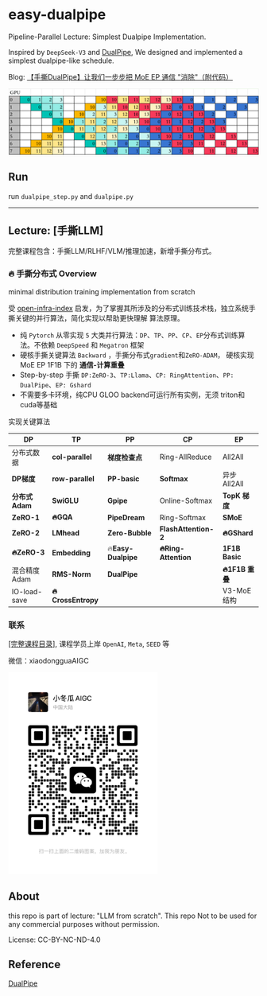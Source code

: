 # easy-dualpipe
Pipeline-Parallel Lecture: Simplest Dualpipe Implementation.

Inspired by `DeepSeek-V3` and [DualPipe](https://github.com/deepseek-ai/DualPipe), We designed and implemented a simplest dualpipe-like schedule.

Blog: [【手撕DualPipe】让我们一步步把 MoE EP 通信 "消除"（附代码）](https://zhuanlan.zhihu.com/p/1910995677451912435)

![easy-dualpipe](img/easy_dualpipe.png)

## Run

run `dualpipe_step.py` and `dualpipe.py` 

----

## Lecture: [手撕LLM]

完整课程包含：手撕LLM/RLHF/VLM/推理加速，新增手撕分布式。

### 🔥 手撕分布式 Overview

minimal distribution training implementation from scratch

受 [open-infra-index](https://github.com/deepseek-ai/open-infra-index) 启发，为了掌握其所涉及的分布式训练技术栈，独立系统手撕关键的并行算法，简化实现以帮助更快理解 算法原理。

- 纯 `Pytorch` 从零实现 `5` 大类并行算法：`DP`、`TP`、`PP`、`CP`、`EP`分布式训练算法。不依赖 `DeepSpeed` 和 `Megatron` 框架
- 硬核手撕关键算法 `Backward` ，手撕分布式`gradient`和`ZeRO-ADAM`， 硬核实现 MoE EP 1F1B 下的 **通信-计算重叠** 
- Step-by-step 手撕 `DP:ZeRO-3`、`TP:Llama`、`CP: RingAttention`、`PP: DualPipe`、`EP: Gshard`
- 不需要多卡环境，纯CPU GLOO backend可运行所有实例，无须 triton和cuda等基础

实现关键算法

| DP             | TP                | PP                 | CP                   | EP             |
| -------------- | ----------------- | ------------------ | -------------------- | -------------- |
| 分布式数据     | **col-parallel**  | **梯度检查点**     | Ring-AllReduce       | All2All        |
| **DP梯度**     | **row-parallel**  | **PP-basic**       | **Softmax**          | 异步All2All    |
| **分布式Adam** | **SwiGLU**        | **Gpipe**          | Online-Softmax       | **TopK 梯度**  |
| **ZeRO-1**     | **🔥GQA**          | **PipeDream**      | Ring-Softmax         | **SMoE**       |
| **ZeRO-2**     | **LMhead**        | **Zero-Bubble**    | **FlashAttention-2** | **🔥GShard**    |
| **🔥ZeRO-3**    | **Embedding**     | 🔥**Easy-Dualpipe** | **🔥Ring-Attention**  | **1F1B Basic** |
| 混合精度Adam   | **RMS-Norm**      | **DualPipe**       |                      | **🔥1F1B 重叠** |
| IO-load-save   | **🔥CrossEntropy** |                    |                      | V3-MoE结构     |

### 联系

[[完整课程目录]](https://mp.weixin.qq.com/s/Jrtgt67Eh77jNk4cmcixFg), 课程学员上岸 `OpenAI`, `Meta`, `SEED` 等

微信：xiaodongguaAIGC

<img src="./README.assets/IMG_8606.JPG" alt="IMG_8606" width="300"  />

## About

this repo is part of lecture: "LLM from scratch". This repo Not to be used for any commercial purposes without permission.

License: CC-BY-NC-ND-4.0

## Reference

[DualPipe](https://github.com/deepseek-ai/DualPipe)